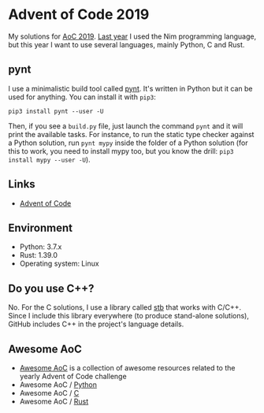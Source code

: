 Advent of Code 2019
===================

My solutions for [AoC 2019](https://adventofcode.com/2019/). [Last year](https://github.com/jabbalaci/AdventOfCode2018)
I used the Nim programming language, but this year I want to use several languages, mainly Python, C and Rust.

pynt
----

I use a minimalistic build tool called [pynt](https://github.com/rags/pynt). It's written in Python
but it can be used for anything. You can install it with `pip3`:

    pip3 install pynt --user -U

Then, if you see a `build.py` file, just launch the command `pynt` and it will print
the available tasks. For instance, to run the static type checker against a Python solution,
run `pynt mypy` inside the folder of a Python solution (for this to work, you need to
install mypy too, but you know the drill: `pip3 install mypy --user -U`).

Links
-----

* [Advent of Code](https://adventofcode.com/)

Environment
-----------

* Python: 3.7.x
* Rust: 1.39.0
* Operating system: Linux

Do you use C++?
---------------

No. For the C solutions, I use a library called [stb](https://github.com/nothings/stb)
that works with C/C++. Since I include this library everywhere (to produce stand-alone solutions),
GitHub includes C++ in the project's language details.

Awesome AoC
-----------

* [Awesome AoC](https://github.com/Bogdanp/awesome-advent-of-code) is a collection of
  awesome resources related to the yearly Advent of Code challenge
* Awesome AoC / [Python](https://github.com/Bogdanp/awesome-advent-of-code#python)
* Awesome AoC / [C](https://github.com/Bogdanp/awesome-advent-of-code#c)
* Awesome AoC / [Rust](https://github.com/Bogdanp/awesome-advent-of-code#rust)
